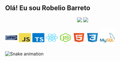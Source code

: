 ## Olá! Eu sou Robelio Barreto

<div align="center">
  <a href="https://github.com/robellio"></a>
    <img height="167em" src="https://github-readme-stats.vercel.app/api?username=robellio&show_icons=true&theme=dracula&include_all_commits=true&count_private=true"  />
  <img height="167em" src="https://github-readme-stats.vercel.app/api/top-langs/?username=robellio&layout=compact&langs_count=7&theme=dracula"   />
</div>
<div style="display: inline_block"><br/>
  <img align="center" alt="Imagem php" height="30" width="40" src="https://raw.githubusercontent.com/devicons/devicon/master/icons/php/php-original.svg">
  <img align="center" alt="Imagem javaScript" height="30" width="40" src="https://raw.githubusercontent.com/devicons/devicon/master/icons/javascript/javascript-original.svg">
  <img align="center" alt="Imagem typeScript" height="30" width="40" src="https://raw.githubusercontent.com/devicons/devicon/master/icons/typescript/typescript-original.svg">
   <img align="center" alt="Imagem React" height="30" width="40" src="https://raw.githubusercontent.com/devicons/devicon/master/icons/react/react-original.svg">
  <img align="center" alt="Imagem nodeJs" height="30" width="40" src="https://raw.githubusercontent.com/devicons/devicon/master/icons/nodejs/nodejs-original.svg">
   <img align="center" alt="Imagem Html5" height="30" width="40" src="https://raw.githubusercontent.com/devicons/devicon/master/icons/html5/html5-original.svg">
  <img align="center" alt="Imagem CSS" height="30" width="40" src="https://raw.githubusercontent.com/devicons/devicon/master/icons/css3/css3-original.svg">
  <img align="center" alt="Imagem-Mysql" height="60" width="50" src="https://raw.githubusercontent.com/devicons/devicon/master/icons/mysql/mysql-original-wordmark.svg">
</div>

![Snake animation](https://github.com/robellio/robellio/blob/output/github-contribution-grid-snake.svg)
